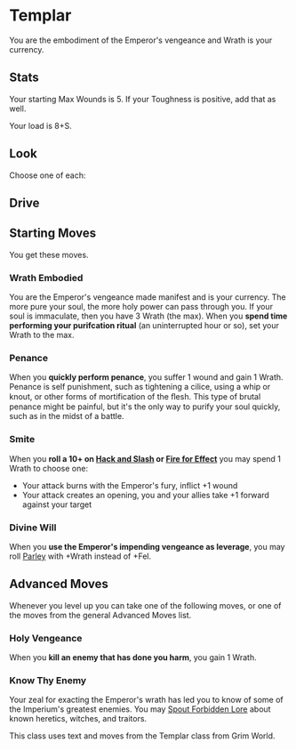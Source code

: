 <!-- Do NOT edit this file directly. It is compiled from pages in the "source" directory. -->
# Templar

You are the embodiment of the Emperor's vengeance and Wrath is your currency.

## Stats

Your starting Max Wounds is 5\. If your Toughness is positive, add that as well.

Your load is 8+S.

## Look

Choose one of each:

## Drive

## Starting Moves

You get these moves.

### Wrath Embodied

You are the Emperor's vengeance made manifest and is your currency. The more pure your soul, the more holy power can pass through you. If your soul is immaculate, then you have 3 Wrath (the max). When you **spend time performing your purifcation ritual** (an uninterrupted hour or so), set your Wrath to the max.

### Penance

When you **quickly perform penance**, you suffer 1 wound and gain 1 Wrath. Penance is self punishment, such as tightening a cilice, using a whip or knout, or other forms of mortification of the ﬂesh. This type of brutal penance might be painful, but it's the only way to purify your soul quickly, such as in the midst of a battle.

### Smite

When you **roll a 10+ on [Hack and Slash](https://github.com/Vindexus/PoweredByHeresy/blob/master/game/github/basicmoves.md#hack-and-slash) or [Fire for Effect](https://github.com/Vindexus/PoweredByHeresy/blob/master/game/github/basicmoves.md#fire-for-effect)** you may spend 1 Wrath to choose one:

*   Your attack burns with the Emperor's fury, inflict +1 wound
*   Your attack creates an opening, you and your allies take +1 forward against your target

### Divine Will

When you **use the Emperor's impending vengeance as leverage**, you may roll [Parley](https://github.com/Vindexus/PoweredByHeresy/blob/master/game/github/basicmoves.md#parley) with +Wrath instead of +Fel.

## Advanced Moves

Whenever you level up you can take one of the following moves, or one of the moves from the general Advanced Moves list.

### Holy Vengeance

When you **kill an enemy that has done you harm**, you gain 1 Wrath.

### Know Thy Enemy

Your zeal for exacting the Emperor's wrath has led you to know of some of the Imperium's greatest enemies. You may [Spout Forbidden Lore](https://github.com/Vindexus/PoweredByHeresy/blob/master/game/github/basicmoves.md#spout-forbidden-lore) about known heretics, witches, and traitors.

This class uses text and moves from the Templar class from Grim World.